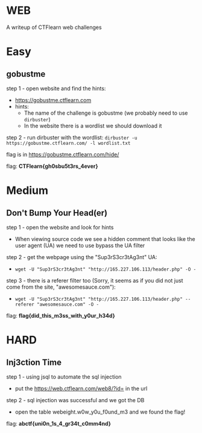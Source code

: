 # WEB
A writeup of CTFlearn web challenges
#  Easy
## gobustme
step 1 - open website and find the hints:
- https://gobustme.ctflearn.com
- hints:
	- The name of the challenge is gobustme (we probably need to use `dirbuster`)
	- In the website there is a wordlist we should download it

step 2 - run dirbuster with the wordlist:
`dirbuster -u https://gobustme.ctflearn.com/ -l wordlist.txt`

flag is in https://gobustme.ctflearn.com/hide/ 

flag: **CTFlearn{gh0sbu5t3rs_4ever}**

#  Medium
## Don't Bump Your Head(er)
step 1 - open the website and look for hints
- When viewing source code we see a hidden comment that looks like the user agent (UA) we need to use bypass the UA filter

step 2 - get the webpage using the "Sup3rS3cr3tAg3nt" UA:
- `wget -U "Sup3rS3cr3tAg3nt" "http://165.227.106.113/header.php" -O - ` 

step 3 - there is a referer filter too (Sorry, it seems as if you did not just come from the site, "awesomesauce.com"):
-  `wget -U "Sup3rS3cr3tAg3nt" "http://165.227.106.113/header.php" --referer "awesomesauce.com" -O -`

flag: **flag{did_this_m3ss_with_y0ur_h34d}**

#  HARD
## Inj3ction Time
step 1 - using jsql to automate the sql injection
- put the https://web.ctflearn.com/web8/?id= in the url

step 2 - sql injection was successful and we got the DB
- open the table webeight.w0w_y0u_f0und_m3 and we found the flag!

flag: **abctf{uni0n_1s_4_gr34t_c0mm4nd}**

